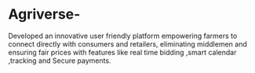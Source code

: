 # Agriverse-
Developed an innovative user friendly platform empowering farmers to connect directly with consumers and retailers, eliminating middlemen and ensuring fair prices with features like real time bidding ,smart calendar ,tracking and Secure payments.
